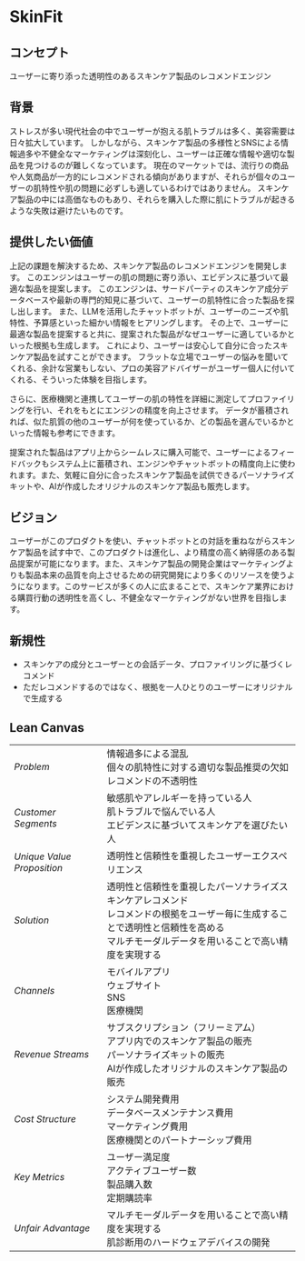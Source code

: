 # SkinFit

## コンセプト

ユーザーに寄り添った透明性のあるスキンケア製品のレコメンドエンジン

## 背景
ストレスが多い現代社会の中でユーザーが抱える肌トラブルは多く、美容需要は日々拡大しています。
しかしながら、スキンケア製品の多様性とSNSによる情報過多や不健全なマーケティングは深刻化し、ユーザーは正確な情報や適切な製品を見つけるのが難しくなっています。
現在のマーケットでは、流行りの商品や人気商品が一方的にレコメンドされる傾向がありますが、それらが個々のユーザーの肌特性や肌の問題に必ずしも適しているわけではありません。
スキンケア製品の中には高価なものもあり、それらを購入した際に肌にトラブルが起きるような失敗は避けたいものです。

## 提供したい価値
上記の課題を解決するため、スキンケア製品のレコメンドエンジンを開発します。
このエンジンはユーザーの肌の問題に寄り添い、エビデンスに基づいて最適な製品を提案します。
このエンジンは、サードパーティのスキンケア成分データベースや最新の専門的知見に基づいて、ユーザーの肌特性に合った製品を探し出します。
また、LLMを活用したチャットボットが、ユーザーのニーズや肌特性、予算感といった細かい情報をヒアリングします。
その上で、ユーザーに最適な製品を提案すると共に、提案された製品がなぜユーザーに適しているかといった根拠も生成します。
これにより、ユーザーは安心して自分に合ったスキンケア製品を試すことができます。
フラットな立場でユーザーの悩みを聞いてくれる、余計な営業もしない、プロの美容アドバイザーがユーザー個人に付いてくれる、そういった体験を目指します。

さらに、医療機関と連携してユーザーの肌の特性を詳細に測定してプロファイリングを行い、それをもとにエンジンの精度を向上させます。
データが蓄積されれば、似た肌質の他のユーザーが何を使っているか、どの製品を選んでいるかといった情報も参考にできます。

提案された製品はアプリ上からシームレスに購入可能で、ユーザーによるフィードバックもシステム上に蓄積され、エンジンやチャットボットの精度向上に使われます。また、気軽に自分に合ったスキンケア製品を試供できるパーソナライズキットや、AIが作成したオリジナルのスキンケア製品も販売します。

## ビジョン
ユーザーがこのプロダクトを使い、チャットボットとの対話を重ねながらスキンケア製品を試す中で、このプロダクトは進化し、より精度の高く納得感のある製品提案が可能になります。また、スキンケア製品の開発企業はマーケティングよりも製品本来の品質を向上させるための研究開発により多くのリソースを使うようになります。このサービスが多くの人に広まることで、スキンケア業界における購買行動の透明性を高くし、不健全なマーケティングがない世界を目指します。

## 新規性
- スキンケアの成分とユーザーとの会話データ、プロファイリングに基づくレコメンド
- ただレコメンドするのではなく、根拠を一人ひとりのユーザーにオリジナルで生成する

## Lean Canvas
|                         |                                                                                                      |
|-------------------------|------------------------------------------------------------------------------------------------------|
| *Problem*                 | 情報過多による混乱<br>個々の肌特性に対する適切な製品推奨の欠如<br>レコメンドの不透明性                     |
| *Customer Segments*       | 敏感肌やアレルギーを持っている人<br>肌トラブルで悩んでいる人<br>エビデンスに基づいてスキンケアを選びたい人 |
| *Unique Value Proposition*| 透明性と信頼性を重視したユーザーエクスペリエンス                                                      |
| *Solution*                | 透明性と信頼性を重視したパーソナライズスキンケアレコメンド<br>レコメンドの根拠をユーザー毎に生成することで透明性と信頼性を高める<br>マルチモーダルデータを用いることで高い精度を実現する |
| *Channels*                | モバイルアプリ<br>ウェブサイト<br>SNS<br>医療機関                                                    |
| *Revenue Streams*         | サブスクリプション（フリーミアム）<br>アプリ内でのスキンケア製品の販売<br>パーソナライズキットの販売<br>AIが作成したオリジナルのスキンケア製品の販売 |
| *Cost Structure*         | システム開発費用<br>データベースメンテナンス費用<br>マーケティング費用<br>医療機関とのパートナーシップ費用 |
| *Key Metrics*             | ユーザー満足度<br>アクティブユーザー数<br>製品購入数<br>定期購読率                                   |
| *Unfair Advantage*        | マルチモーダルデータを用いることで高い精度を実現する<br>肌診断用のハードウェアデバイスの開発             |
